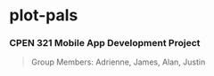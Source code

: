 # plot-pals

### CPEN 321 Mobile App Development Project

> Group Members: Adrienne, James, Alan, Justin 

